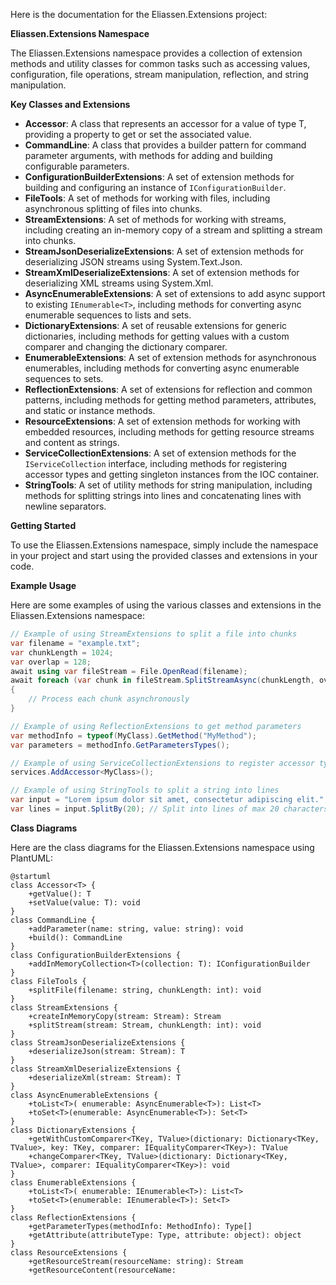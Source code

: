Here is the documentation for the Eliassen.Extensions project:

**Eliassen.Extensions Namespace**

The Eliassen.Extensions namespace provides a collection of extension methods and utility classes for common tasks such as accessing values, configuration, file operations, stream manipulation, reflection, and string manipulation.

**Key Classes and Extensions**

* **Accessor<T>**: A class that represents an accessor for a value of type T, providing a property to get or set the associated value.
* **CommandLine**: A class that provides a builder pattern for command parameter arguments, with methods for adding and building configurable parameters.
* **ConfigurationBuilderExtensions**: A set of extension methods for building and configuring an instance of `IConfigurationBuilder`.
* **FileTools**: A set of methods for working with files, including asynchronous splitting of files into chunks.
* **StreamExtensions**: A set of methods for working with streams, including creating an in-memory copy of a stream and splitting a stream into chunks.
* **StreamJsonDeserializeExtensions**: A set of extension methods for deserializing JSON streams using System.Text.Json.
* **StreamXmlDeserializeExtensions**: A set of extension methods for deserializing XML streams using System.Xml.
* **AsyncEnumerableExtensions**: A set of extensions to add async support to existing `IEnumerable<T>`, including methods for converting async enumerable sequences to lists and sets.
* **DictionaryExtensions**: A set of reusable extensions for generic dictionaries, including methods for getting values with a custom comparer and changing the dictionary comparer.
* **EnumerableExtensions**: A set of extension methods for asynchronous enumerables, including methods for converting async enumerable sequences to sets.
* **ReflectionExtensions**: A set of extensions for reflection and common patterns, including methods for getting method parameters, attributes, and static or instance methods.
* **ResourceExtensions**: A set of extension methods for working with embedded resources, including methods for getting resource streams and content as strings.
* **ServiceCollectionExtensions**: A set of extension methods for the `IServiceCollection` interface, including methods for registering accessor types and getting singleton instances from the IOC container.
* **StringTools**: A set of utility methods for string manipulation, including methods for splitting strings into lines and concatenating lines with newline separators.

**Getting Started**

To use the Eliassen.Extensions namespace, simply include the namespace in your project and start using the provided classes and extensions in your code.

**Example Usage**

Here are some examples of using the various classes and extensions in the Eliassen.Extensions namespace:

```csharp
// Example of using StreamExtensions to split a file into chunks
var filename = "example.txt";
var chunkLength = 1024;
var overlap = 128;
await using var fileStream = File.OpenRead(filename);
await foreach (var chunk in fileStream.SplitStreamAsync(chunkLength, overlap))
{
    // Process each chunk asynchronously
}

// Example of using ReflectionExtensions to get method parameters
var methodInfo = typeof(MyClass).GetMethod("MyMethod");
var parameters = methodInfo.GetParametersTypes();

// Example of using ServiceCollectionExtensions to register accessor types
services.AddAccessor<MyClass>();

// Example of using StringTools to split a string into lines
var input = "Lorem ipsum dolor sit amet, consectetur adipiscing elit.";
var lines = input.SplitBy(20); // Split into lines of max 20 characters
```

**Class Diagrams**

Here are the class diagrams for the Eliassen.Extensions namespace using PlantUML:

```
@startuml
class Accessor<T> {
    +getValue(): T
    +setValue(value: T): void
}
class CommandLine {
    +addParameter(name: string, value: string): void
    +build(): CommandLine
}
class ConfigurationBuilderExtensions {
    +addInMemoryCollection<T>(collection: T): IConfigurationBuilder
}
class FileTools {
    +splitFile(filename: string, chunkLength: int): void
}
class StreamExtensions {
    +createInMemoryCopy(stream: Stream): Stream
    +splitStream(stream: Stream, chunkLength: int): void
}
class StreamJsonDeserializeExtensions {
    +deserializeJson(stream: Stream): T
}
class StreamXmlDeserializeExtensions {
    +deserializeXml(stream: Stream): T
}
class AsyncEnumerableExtensions {
    +toList<T>( enumerable: AsyncEnumerable<T>): List<T>
    +toSet<T>(enumerable: AsyncEnumerable<T>): Set<T>
}
class DictionaryExtensions {
    +getWithCustomComparer<TKey, TValue>(dictionary: Dictionary<TKey, TValue>, key: TKey, comparer: IEqualityComparer<TKey>): TValue
    +changeComparer<TKey, TValue>(dictionary: Dictionary<TKey, TValue>, comparer: IEqualityComparer<TKey>): void
}
class EnumerableExtensions {
    +toList<T>( enumerable: IEnumerable<T>): List<T>
    +toSet<T>(enumerable: IEnumerable<T>): Set<T>
}
class ReflectionExtensions {
    +getParameterTypes(methodInfo: MethodInfo): Type[]
    +getAttribute(attributeType: Type, attribute: object): object
}
class ResourceExtensions {
    +getResourceStream(resourceName: string): Stream
    +getResourceContent(resourceName: